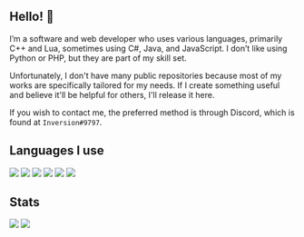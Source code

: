 
## Hello! :wave:

I’m a software and web developer who uses various languages, primarily C++ and Lua, sometimes using C#, Java, and JavaScript. I don’t like using Python or PHP, but they are part of my skill set.

Unfortunately, I don't have many public repositories because most of my works are specifically tailored for my needs. If I create something useful and believe it'll be helpful for others, I'll release it here.

If you wish to contact me, the preferred method is through Discord, which is found at `Inversion#9797`.

## Languages I use
![](https://img.shields.io/badge/C++-00599C?style=flat-square&logo=C%2B%2B&labelColor=00599C&logoColor=ffffff)
[![](https://img.shields.io/badge/CSharp-239120?style=flat-square&logo=C-Sharp&labelColor=239120&logoColor=ffffff)](https://docs.microsoft.com/en-us/dotnet/csharp)
[![](https://img.shields.io/badge/Lua-2C2D72?style=flat-square&logo=Lua&labelColor=2C2D72&logoColor=ffffff)](https://lua.org)
[![](https://img.shields.io/badge/Java-007396?style=flat-square&logo=Java&labelColor=007396&logoColor=ffffff)](https://www.oracle.com/uk/java/technologies/javase-downloads.html)
[![](https://img.shields.io/badge/Node.js-339933?style=flat-square&logo=Node.js&labelColor=339933&logoColor=ffffff)](https://nodejs.org)
[![](https://img.shields.io/badge/Python-3776AB?style=flat-square&logo=Python&labelColor=3776AB&logoColor=ffffff)](https://python.org)
## Stats
[![](https://github-readme-stats.vercel.app/api?username=NeoInversion&theme=radical&count_private=true&show_icons=true&cache_seconds=1800)](https://github.com/NeoInversion)
[![](https://github-readme-stats.vercel.app/api/top-langs/?username=NeoInversion&theme=radical&layout=compact&langs_count=8&cache_seconds=1800)](https://github.com/NeoInversion)
